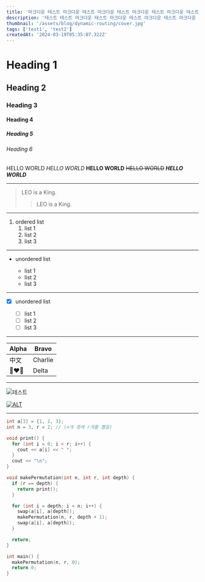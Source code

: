 ```yaml
---
title: '마크다운 테스트 마크다운 테스트 마크다운 테스트 마크다운 테스트 마크다운 테스트'
description: '테스트 테스트 마크다운 테스트 마크다운 테스트 마크다운 테스트 마크다운 테스트 마크다운 테스트 마크다운 테스트 마크다운 테스트 마크다운 테스트 마크다운 테스트'
thumbnail: '/assets/blog/dynamic-routing/cover.jpg'
tags: ['test1', 'test2']
createdAt: '2024-03-19T05:35:07.322Z'
---
```


# Heading 1

## Heading 2

### Heading 3

#### Heading 4

##### Heading 5

###### Heading 6

HELLO WORLD
_HELLO WORLD_
**HELLO WORLD**
~~HELLO WORLD~~
**_HELLO WORLD_**

---

> LEO is a King.
>
> > LEO is a King.

---

1. ordered list
   1. list 1
   2. list 2
   3. list 3

---

- unordered list

  - list 1
  - list 2
  - list 3

---

- [x] unordered list

  - [ ] list 1
  - [ ] list 2
  - [ ] list 3

---

| Alpha | Bravo   |
| ----- | ------- |
| 中文  | Charlie |
| 👩‍❤️‍👩    | Delta   |

---

![테스트](/assets/posts/test2.png)

[![ALT](/assets/posts/test.JPG)](https://github.com/leo-xee)

---

```cpp title="재귀를 활용한 순열" {1-3,4}
int a[3] = {1, 2, 3};
int n = 3, r = 2; // (n개 중에 r개를 뽑음)

void print() {
  for (int i = 0; i < r; i++) {
    cout << a[i] << " ";
  }
  cout << "\n";
}

void makePermutation(int n, int r, int depth) {
  if (r == depth) {
    return print();
  }

  for (int i = depth; i < n; i++) {
    swap(a[i], a[depth]);
    makePermutation(n, r, depth + 1);
    swap(a[i], a[depth]);
  }

  return;
}

int main() {
  makePermutation(n, r, 0);
  return 0;
}
```
